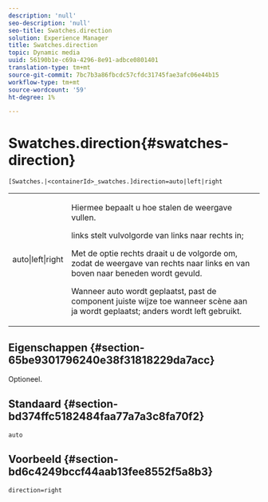 ```yaml
---
description: 'null'
seo-description: 'null'
seo-title: Swatches.direction
solution: Experience Manager
title: Swatches.direction
topic: Dynamic media
uuid: 56190b1e-c69a-4296-8e91-adbce0801401
translation-type: tm+mt
source-git-commit: 7bc7b3a86fbcdc57cfdc31745fae3afc06e44b15
workflow-type: tm+mt
source-wordcount: '59'
ht-degree: 1%

---
```



# Swatches.direction{#swatches-direction}

`[Swatches.|<containerId>_swatches.]direction=auto|left|right`

<table id="table_B4B930A32C0742F4932BF071B9EEA9F4"> 
 <tbody> 
  <tr> 
   <td> <p> <span class="codeph"> auto|left|right  </span> </p> </td> 
   <td> <p> Hiermee bepaalt u hoe stalen de weergave vullen. </p> <p> <span class="codeph"> links  </span> stelt vulvolgorde van links naar rechts in; </p> <p> <span class="codeph"> Met de optie rechts  </span> draait u de volgorde om, zodat de weergave van rechts naar links en van boven naar beneden wordt gevuld. </p> <p>Wanneer <span class="codeph"> auto </span> wordt geplaatst, past de component <span class="codeph"> juiste </span> wijze toe wanneer scène aan <span class="codeph"> ja </span> wordt geplaatst; anders wordt left gebruikt. </p> </td> 
  </tr> 
 </tbody> 
</table>

## Eigenschappen {#section-65be9301796240e38f31818229da7acc}

Optioneel.

## Standaard {#section-bd374ffc5182484faa77a7a3c8fa70f2}

`auto`

## Voorbeeld {#section-bd6c4249bccf44aab13fee8552f5a8b3}

`direction=right`
